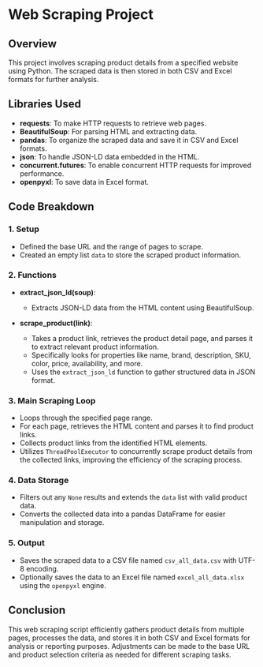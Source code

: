 # Web Scraping Project

## Overview

This project involves scraping product details from a specified website using Python. The scraped data is then stored in both CSV and Excel formats for further analysis.

## Libraries Used

- **requests**: To make HTTP requests to retrieve web pages.
- **BeautifulSoup**: For parsing HTML and extracting data.
- **pandas**: To organize the scraped data and save it in CSV and Excel formats.
- **json**: To handle JSON-LD data embedded in the HTML.
- **concurrent.futures**: To enable concurrent HTTP requests for improved performance.
- **openpyxl**: To save data in Excel format.

## Code Breakdown

### 1. Setup

- Defined the base URL and the range of pages to scrape.
- Created an empty list `data` to store the scraped product information.

### 2. Functions

- **extract_json_ld(soup)**:
  - Extracts JSON-LD data from the HTML content using BeautifulSoup.
  
- **scrape_product(link)**:
  - Takes a product link, retrieves the product detail page, and parses it to extract relevant product information.
  - Specifically looks for properties like name, brand, description, SKU, color, price, availability, and more.
  - Uses the `extract_json_ld` function to gather structured data in JSON format.
  
### 3. Main Scraping Loop

- Loops through the specified page range.
- For each page, retrieves the HTML content and parses it to find product links.
- Collects product links from the identified HTML elements.
- Utilizes `ThreadPoolExecutor` to concurrently scrape product details from the collected links, improving the efficiency of the scraping process.

### 4. Data Storage

- Filters out any `None` results and extends the `data` list with valid product data.
- Converts the collected data into a pandas DataFrame for easier manipulation and storage.
  
### 5. Output

- Saves the scraped data to a CSV file named `csv_all_data.csv` with UTF-8 encoding.
- Optionally saves the data to an Excel file named `excel_all_data.xlsx` using the `openpyxl` engine.

## Conclusion

This web scraping script efficiently gathers product details from multiple pages, processes the data, and stores it in both CSV and Excel formats for analysis or reporting purposes. Adjustments can be made to the base URL and product selection criteria as needed for different scraping tasks.
